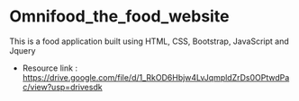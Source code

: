 # Omnifood_the_food_website
This is a food application built using HTML, CSS, Bootstrap, JavaScript and Jquery

* Resource link : https://drive.google.com/file/d/1_RkOD6Hbjw4LvJqmpldZrDs0OPtwdPac/view?usp=drivesdk